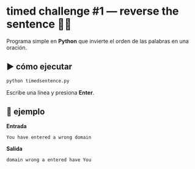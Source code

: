 
# timed challenge #1 — reverse the sentence 🔁📝

Programa simple en **Python** que invierte el orden de las palabras en una oración.

## ▶️ cómo ejecutar
```bash
python timedsentence.py
```
Escribe una línea y presiona **Enter**.

## 🧪 ejemplo
**Entrada**
```
You have entered a wrong domain
```
**Salida**
```
domain wrong a entered have You
```
